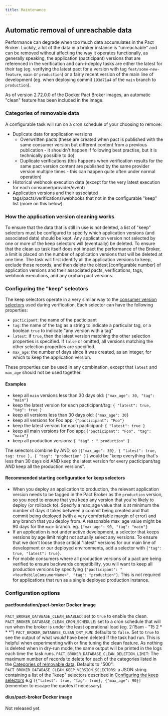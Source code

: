 ```yaml
---
title: Maintenance
---
```


## Automatic removal of unreachable data

Performance can degrade when too much data accumulates in the Pact Broker. Luckily, a lot of the data in a broker instance is "unreachable" and can be removed without affecting the way it operates functionally, as generally speaking, the application (pacticipant) versions that are referenced in the verification and can-i-deploy tasks are either the latest for their tag (eg. verifying the latest pact for a version with tag `feat/some-new-feature`, `main` or `production`) or a fairly recent version of the main line of development (eg. when deploying commit `193d71a4` of the `main` branch to `production`).

As of version 2.72.0.0 of the Docker Pact Broker images, an automatic "clean" feature has been included in the image. 

### Categories of removable data

A configurable task will run on a cron schedule of your choosing to remove:

* Duplicate data for application versions
  * Overwritten pacts (these are created when pact is published with the same consumer version but different content from a previous publication - it shouldn't happen if following best practise, but it is technically possible to do)
  * Duplicate verifications (this happens when verification results for the same pact version content are published by the same provider version multiple times - this can happen quite often under normal operation)
* Historical webhook execution data (except for the very latest execution for each consumer/provider/event)
* Application versions and their associated tags/pacts/verifications/webhooks that not in the configurable "keep" list (more on this below).

### How the application version cleaning works

To ensure that the data that is still in use is not deleted, a list of "keep" selectors must be configured to specify which application versions (and associated data) should be kept. Any application version not selected by one or more of the keep selectors will (eventually) be deleted. To ensure that the clean up task itself does not impact the performance of the Broker, a limit is placed on the number of application versions that will be deleted at one time. The task will first identify all the application versions to keep, exclude those records, and then delete the oldest \[configurable number\] of application versions and their associated pacts, verifications, tags, webhook executions, and any orphan pact versions. 

### Configuring the "keep" selectors

The keep selectors operate in a very similar way to the [consumer version selectors](/pact_broker/advanced_topics/consumer_version_selectors/) used during verification. Each selector can have the following properties:

* `pacticipant`: the name of the pacticipant
* `tag`: the name of the tag as a string to indicate a particular tag, or a boolean `true` to indicate "any version with a tag"
* `latest`: if `true`, then the latest version matching the other selection properties is specified. If `false` or omitted, all versions matching the other selection properties are specified.
* `max_age`: the number of days since it was created, as an integer, for which to keep the application version.

These properties can be used in any combination, except that `latest` and `max_age` should not be used together.

#### Examples

* keep all `main` versions less than 30 days old: `{"max_age": 30, "tag": "main"}`
* keep the latest version for each pacticipant/tag: `{ "latest": true, "tag": true }`
* keep all versions less than 30 days old: `{"max_age": 30}`
* keep all versions for Foo app: `{"pacticipant": "Foo"}`
* keep the latest version for each pacticipant: `{ "latest": true }`
* keep all main versions for Foo app: `{"pacticipant": "Foo", "tag": "main"}`
* keep all production versions: `{ "tag" : " production" }`

The selectors combine by AND, so `[{"max_age": 30}, { "latest": true, tag: true }, { "tag": "production" }]` would be "keep everything that's less than 30 days old AND keep the latest version for every pacticipant/tag AND keep all the production versions".

#### Recommended starting configuration for keep selectors

* When you deploy an application to production, the relevant application version needs to be tagged in the Pact Broker as the `production` version, so you need to ensure that you keep any version that you're likely to deploy (or rollback to). Specify a max_age value that is at minimum the number of days it takes between a commit being created and that commit being deployed (with a very comfortable margin of error) and any branch that you deploy from. A reasonable max_age value might be 90 days for the `main` branch. eg. `{"max_age": 90, "tag": "main"}`
* If an application is not under active development, a selector that keeps versions by age limit might not actually select any versions. To ensure that we don't loose those critical "latest" versions for our main line of development or our deployed environments, add a selector with `{"tag": true, "latest": true}`.
* For mobile consumers where all production versions of a pact are being verified to ensure backwards compatibility, you will want to keep all production versions by specifying `{"pacticipant": "<YourMobileConsumerName>", "tag": "production"}`. This is not required for applications that run as a single deployed production instance.

### Configuration options




#### pactfoundation/pact-broker Docker image

`PACT_BROKER_DATABASE_CLEAN_ENABLED`: set to `true` to enable the clean.
`PACT_BROKER_DATABASE_CLEAN_CRON_SCHEDULE`: set to a cron schedule that will run when the broker is under the least operational load (eg. 2:15am - "15 2 \* \* \*")
`PACT_BROKER_DATABASE_CLEAN_DRY_RUN`: defaults to `false`. Set to `true` to see the output of what *would* have been deleted if the task had run. This is helpful when experimenting with or fine tuning the clean feature. As nothing is deleted when in dry-run mode, the same output will be printed in the logs each time the task runs.
`PACT_BROKER_DATABASE_CLEAN_DELETION_LIMIT`: The maximum number of records to delete for each of the categories listed in the [Categories of removable data](#categories-of-removable-data). Defaults to "500".
`PACT_BROKER_DATABASE_CLEAN_KEEP_VERSION_SELECTORS`:  a JSON string containing a list of the "keep" selectors described in [Configuring the keep selectors](#configuring-the-keep-selectors) e.g `[{"latest": true, "tag": true}, {"max_age": 90}]` (remember to escape the quotes if necessary).

#### dius/pact-broker Docker image

Not released yet.


